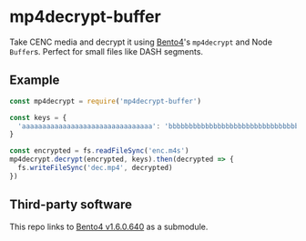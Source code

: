 # mp4decrypt-buffer

Take CENC media and decrypt it using [Bento4](https://github.com/axiomatic-systems/Bento4)'s `mp4decrypt` and Node `Buffer`s. Perfect for small files like DASH segments.

## Example
```javascript
const mp4decrypt = require('mp4decrypt-buffer')

const keys = {
  'aaaaaaaaaaaaaaaaaaaaaaaaaaaaaaaa': 'bbbbbbbbbbbbbbbbbbbbbbbbbbbbbbbb'
}

const encrypted = fs.readFileSync('enc.m4s')
mp4decrypt.decrypt(encrypted, keys).then(decrypted => {
  fs.writeFileSync('dec.mp4', decrypted)
})
```

## Third-party software
This repo links to [Bento4 v1.6.0.640](https://github.com/axiomatic-systems/Bento4/tree/v1.6.0-640) as a submodule.

